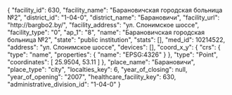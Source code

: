 {
    "facility_id": 630,
    "facility_name": "Барановичская городская больница №2",
    "district_id": "1-04-0",
    "district_name": "Барановичи",
    "facility_url": "http:\/\/bargbo2.by\/",
    "facility_address": "ул. Слонимское шоссе",
    "facility_type": "0",
    "ap_1": "8",
    "name": "Барановичская городская больница №2",
    "state": "public institution",
    "stats": [],
    "med_id": 10214522,
    "address": "ул. Слонимское шоссе",
    "devices": [],
    "coord_x_y": {
        "crs": {
            "type": "name",
            "properties": {
                "name": "EPSG:4326"
            }
        },
        "type": "Point",
        "coordinates": [
            25.9504,
            53.11
        ]
    },
    "place_name": "Барановичи",
    "place_type": "city",
    "localties_key": 6,
    "year_of_closing": null,
    "year_of_opening": "2007",
    "healthcare_facility_key": 630,
    "administrative_division_id": "1-04-0"
}